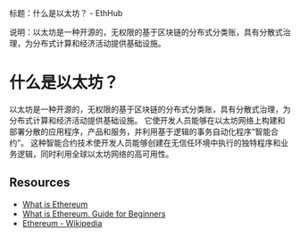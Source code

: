 标题：什么是以太坊？ - EthHub

说明：以太坊是一种开源的，无权限的基于区块链的分布式分类账，具有分散式治理，为分布式计算和经济活动提供基础设施。

# 什么是以太坊？

以太坊是一种开源的，无权限的基于区块链的分布式分类账，具有分散式治理，为分布式计算和经济活动提供基础设施。 它使开发人员能够在以太坊网络上构建和部署分散的应用程序，产品和服务，并利用基于逻辑的事务自动化程序“智能合约”。 这种智能合约技术使开发人员能够创建在无信任环境中执行的独特程序和业务逻辑，同时利用全球以太坊网络的高可用性。

## Resources

* [What is Ethereum](https://blockgeeks.com/guides/ethereum/)
* [What is Ethereum. Guide for Beginners](https://cointelegraph.com/ethereum-for-beginners/what-is-ethereum)
* [Ethereum - Wikipedia](https://en.wikipedia.org/wiki/Ethereum)

